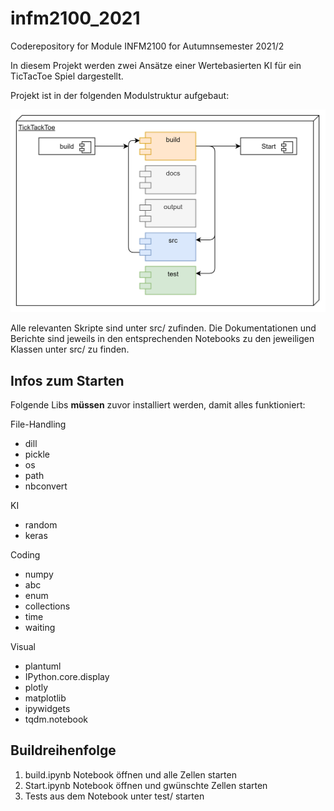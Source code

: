 # infm2100_2021

Coderepository for Module INFM2100 for Autumnsemester 2021/2

In diesem Projekt werden zwei Ansätze einer Wertebasierten KI für ein TicTacToe Spiel dargestellt.

Projekt ist in der folgenden Modulstruktur aufgebaut:

<img src="docs/uml/ProjectStructure.drawio.png" alt="drawing" width="700"/>

Alle relevanten Skripte sind unter src/ zufinden. Die Dokumentationen und Berichte sind jeweils in den entsprechenden Notebooks zu den jeweiligen Klassen  unter src/ zu finden. 

## Infos zum Starten

Folgende Libs **müssen** zuvor installiert werden, damit alles funktioniert:

File-Handling
* dill
* pickle
* os
* path
* nbconvert

KI
* random
* keras

Coding
* numpy
* abc
* enum
* collections
* time
* waiting

Visual
* plantuml
* IPython.core.display
* plotly
* matplotlib
* ipywidgets
* tqdm.notebook

## Buildreihenfolge

1. build.ipynb Notebook öffnen und alle Zellen starten
2. Start.ipynb Notebook öffnen und gwünschte Zellen starten
3. Tests aus dem Notebook unter test/ starten 
